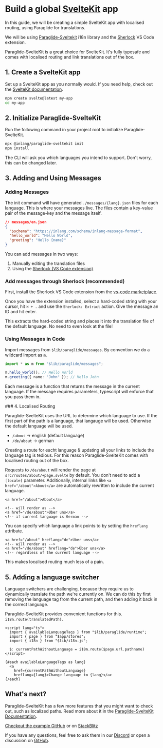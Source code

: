 # Build a global [SvelteKit](https://kit.svelte.dev) app

In this guide, we will be creating a simple SvelteKit app with localised routing, using Paraglide for translations.

We will be using [Paraglide-Sveltekit](https://inlang.com/m/dxnzrydw/paraglide-sveltekit-i18n) i18n library and the [Sherlock](https://inlang.com/m/r7kp499g/app-inlang-ideExtension) VS Code extension.

Paraglide-SvelteKit is a great choice for SvelteKit. It's fully typesafe and comes with localised routing and link translations out of the box.

## 1. Create a SvelteKit app

Set up a SvelteKit app as you normally would. If you need help, check out the [SvelteKit documentation](https://kit.svelte.dev/docs/creating-a-project).

```bash
npm create svelte@latest my-app
cd my-app
```

## 2. Initialize Paraglide-SvelteKit

Run the following command in your project root to initialize Paraglide-SvelteKit.

```bash
npx @inlang/paraglide-sveltekit init
npm install
```

The CLI will ask you which languages you intend to support. Don't worry, this can be changed later.

## 3. Adding and Using Messages

### Adding Messages

The init command will have generated `./messages/{lang}.json` files for each language. This is where your messages live. The files contain a key-value pair of the message-key and the message itself.

```json
// messages/en.json
{
  "$schema": "https://inlang.com/schema/inlang-message-format",
  "hello_world": "Hello World",
  "greeting": "Hello {name}"
}
```

You can add messages in two ways:

1. Manually editing the translation files
2. Using the [Sherlock (VS Code extension)](https://inlang.com/m/r7kp499g/app-inlang-ideExtension)

### Add messages through Sherlock (recommended)

First, install the Sherlock VS Code extension from the [vs-code marketplace](https://marketplace.visualstudio.com/items?itemName=inlang.vs-code-extension).

Once you have the extension installed, select a hard-coded string with your cursor, hit `⌘ + .` and use the `Sherlock: Extract` action. Give the message an ID and hit enter.

This extracts the hard-coded string and places it into the translation file of the default language. No need to even look at the file!

### Using Messages in Code

Import messages from `$lib/paraglide/messages`. By convention we do a wildcard import as `m`.

```ts
import * as m from "$lib/paraglide/messages";

m.hello_world(); // Hello World
m.greeting({ name: "John" }); // Hello John
```

Each message is a function that returns the message in the current language. If the message requires parameters, typescript will enforce that you pass them in.

### 4. Localised Routing

Paraglide-SvelteKit uses the URL to determine which language to use. If the first part of the path is a language, that langauge will be used. Otherwise the default language will be used.

- `/about` → english (default language)
- `/de/about` → german

Creating a route for eacht language & updating all your links to include the language tag is tedious. For this reason Paraglide-SvelteKit comes with localised routing out of the box.

Requests to `/de/about` will render the page at `src/routes/about/+page.svelte` by default. You don't need to add a `[locale]` parameter. Additionally, internal links like `<a href="/about">About</a>` are automatically rewritten to include the current language.

```svelte
<a href="/about">About</a>

<!-- will render as -->
<a href="/de/about">Über uns</a>
<!-- if current language is German -->
```

You can specify which language a link points to by setting the `hreflang` attribute.

```svelte
<a href="/about" hreflang="de">Über uns</a>
<!-- will render as -->
<a href="/de/about" hreflang="de">Über uns</a>
<!-- regardless of the current language -->
```

This makes localised routing much less of a pain.

## 5. Adding a language switcher

Language switchers are challenging, because they require us to dynamically translate the path we're currently on. We can do this by first removing the language tag from the current path, and then adding it back in the correct language.

Paraglide-SvelteKit provides convenient functions for this. `i18n.route(translatedPath)`.

```svelte
<script lang="ts">
  import { availableLanguageTags } from "$lib/paraglide/runtime";
  import { page } from "$app/stores";
  import { i18n } from "$lib/i18n.js";

  $: currentPathWithoutLanguage = i18n.route($page.url.pathname)
</script>

{#each availableLanguageTags as lang}
  <a
  	href={currentPathWithoutLanguage}
	hreflang={lang}>Change language to {lang}</a>
{/each}
```

## What's next?

Paraglide-SvelteKit has a few more features that you might want to check out, such as localized paths. Read more about it in the [Paraglide-SvelteKit Documentation](https://inlang.com/m/dxnzrydw/paraglide-sveltekit-i18n).

[Checkout the example GitHub](https://github.com/opral/monorepo/tree/main/inlang/packages/paraglide/paraglide-sveltekit/example) or on [StackBlitz](https://stackblitz.com/~/github.com/lorissigrist/paraglide-sveltekit-example)

If you have any questions, feel free to ask them in our [Discord](https://discord.gg/CNPfhWpcAa) or open a discussion on [GitHub](https://github.com/opral/monorepo/discussions).
